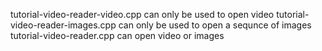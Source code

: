 tutorial-video-reader-video.cpp  can only be used to open video
tutorial-video-reader-images.cpp  can only be used to open a sequnce of images
tutorial-video-reader.cpp can open video or images
